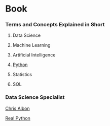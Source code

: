 # Book

### Terms and Concepts Explained in Short

1. Data Science

2. Machine Learning

3. Artificial Intelligence

4. [Python](https://docs.python.org/3/)

5. Statistics

6. SQL

### Data Science Specialist

[Chris Albon](https://chrisalbon.com/)

[Real Python](https://realpython.com/)



